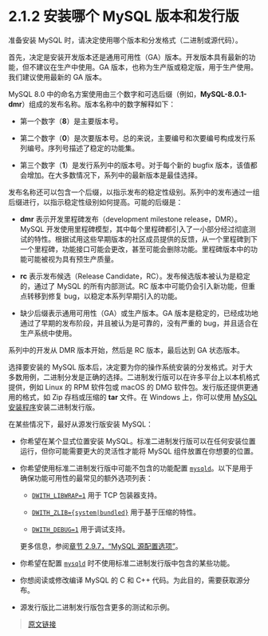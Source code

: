 # 2.1.2 安装哪个 MySQL 版本和发行版

准备安装 MySQL 时，请决定使用哪个版本和分发格式（二进制或源代码）。

首先，决定是安装开发版本还是通用可用性（GA）版本。开发版本具有最新的功能，但不建议在生产中使用。GA 版本，也称为生产版或稳定版，用于生产使用。我们建议使用最新的 GA 版本。

MySQL 8.0 中的命名方案使用由三个数字和可选后缀（例如，**MySQL-8.0.1-dmr**）组成的发布名称。版本名称中的数字解释如下：

- 第一个数字（**8**）是主要版本号。

- 第二个数字（**0**）是次要版本号。总的来说，主要编号和次要编号构成发行系列编号。序列号描述了稳定的功能集。

- 第三个数字（**1**）是发行系列中的版本号。对于每个新的 bugfix 版本，该值都会增加。在大多数情况下，系列中的最新版本是最佳选择。

发布名称还可以包含一个后缀，以指示发布的稳定性级别。系列中的发布通过一组后缀进行，以指示稳定性级别如何提高。可能的后缀是：

- **dmr** 表示开发里程碑发布（development milestone release，DMR）。MySQL 开发使用里程碑模型，其中每个里程碑都引入了一小部分经过彻底测试的特性。根据试用这些早期版本的社区成员提供的反馈，从一个里程碑到下一个里程碑，功能接口可能会更改，甚至可能会删除功能。里程碑版本中的功能可能被视为具有预生产质量。

- **rc** 表示发布候选（Release Candidate，RC）。发布候选版本被认为是稳定的，通过了 MySQL 的所有内部测试。RC 版本中可能仍会引入新功能，但重点转移到修复 bug，以稳定本系列早期引入的功能。

- 缺少后缀表示通用可用性（GA）或生产版本。GA 版本是稳定的，已经成功地通过了早期的发布阶段，并且被认为是可靠的，没有严重的 bug，并且适合在生产系统中使用。

系列中的开发从 DMR 版本开始，然后是 RC 版本，最后达到 GA 状态版本。

选择要安装的 MySQL 版本后，决定要为你的操作系统安装的分发格式。对于大多数用例，二进制分发是正确的选择。二进制发行版可以在许多平台上以本机格式提供，例如 Linux 的 RPM 软件包或 macOS 的 DMG 软件包。发行版还提供更通用的格式，如 Zip 存档或压缩的 **tar** 文件。在 Windows 上，你可以使用 [MySQL 安装程序](/2/2.3/2.3.3/mysql-installer)安装二进制发行版。

在某些情况下，最好从源发行版安装 MySQL：

- 你希望在某个显式位置安装 MySQL。标准二进制发行版可以在任何安装位置运行，但你可能需要更大的灵活性才能将 MySQL 组件放置在你想要的位置。

- 你希望使用标准二进制发行版中可能不包含的功能配置 [`mysqld`](/4/4.3/4.3.1/mysqld)。以下是用于确保功能可用性的最常见的额外选项列表：

  - [`DWITH_LIBWRAP=1`](/2/2.9/2.9.7/source-configuration-options) 用于 TCP 包装器支持。

  - [`DWITH_ZLIB={system|bundled}`](/2/2.9/2.9.7/source-configuration-options) 用于基于压缩的特性。

  - [`DWITH_DEBUG=1`](/2/2.9/2.9.7/source-configuration-options) 用于调试支持。

  更多信息，参阅[章节 2.9.7，“MySQL 源配置选项”](/2/2.9/2.9.7/source-configuration-options)。

- 你希望在配置 [`mysqld`](/4/4.3/4.3.1/mysqld) 时不使用标准二进制发行版中包含的某些功能。

- 你想阅读或修改编译 MySQL 的 C 和 C++ 代码。为此目的，需要获取源分布。

- 源发行版比二进制发行版包含更多的测试和示例。

> [原文链接](https://dev.mysql.com/doc/refman/8.0/en/which-version.html)
